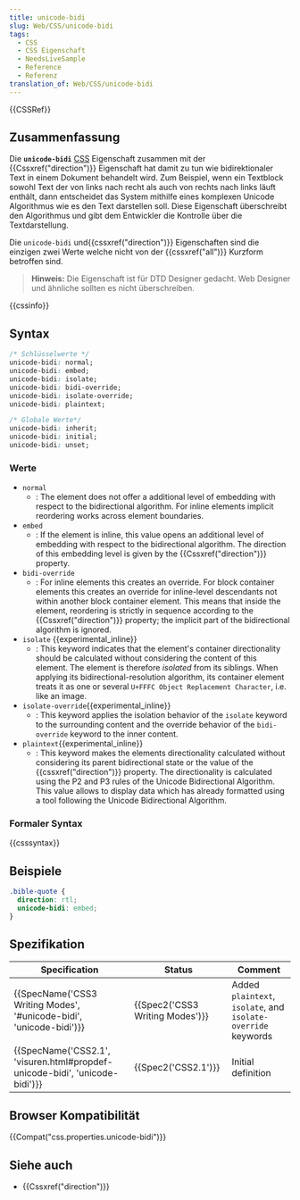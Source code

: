 ```yaml
---
title: unicode-bidi
slug: Web/CSS/unicode-bidi
tags:
  - CSS
  - CSS Eigenschaft
  - NeedsLiveSample
  - Reference
  - Referenz
translation_of: Web/CSS/unicode-bidi
---
```

{{CSSRef}}

## Zusammenfassung

Die **`unicode-bidi`** [CSS](/de/docs/Web/CSS) Eigenschaft zusammen mit der {{Cssxref("direction")}} Eigenschaft hat damit zu tun wie bidirektionaler Text in einem Dokument behandelt wird. Zum Beispiel, wenn ein Textblock sowohl Text der von links nach recht als auch von rechts nach links läuft enthält, dann entscheidet das System mithilfe eines komplexen Unicode Algorithmus wie es den Text darstellen soll. Diese Eigenschaft überschreibt den Algorithmus und gibt dem Entwickler die Kontrolle über die Textdarstellung.

Die `unicode-bidi` und{{cssxref("direction")}} Eigenschaften sind die einzigen zwei Werte welche nicht von der {{cssxref("all")}} Kurzform betroffen sind.

> **Hinweis:** Die Eigenschaft ist für DTD Designer gedacht. Web Designer und ähnliche sollten es nicht überschreiben.

{{cssinfo}}

## Syntax

```css
/* Schlüsselwerte */
unicode-bidi: normal;
unicode-bidi: embed;
unicode-bidi: isolate;
unicode-bidi: bidi-override;
unicode-bidi: isolate-override;
unicode-bidi: plaintext;

/* Globale Werte*/
unicode-bidi: inherit;
unicode-bidi: initial;
unicode-bidi: unset;
```

### Werte

- `normal`
  - : The element does not offer a additional level of embedding with respect to the bidirectional algorithm. For inline elements implicit reordering works across element boundaries.
- `embed`
  - : If the element is inline, this value opens an additional level of embedding with respect to the bidirectional algorithm. The direction of this embedding level is given by the {{Cssxref("direction")}} property.
- `bidi-override`
  - : For inline elements this creates an override. For block container elements this creates an override for inline-level descendants not within another block container element. This means that inside the element, reordering is strictly in sequence according to the {{Cssxref("direction")}} property; the implicit part of the bidirectional algorithm is ignored.
- `isolate` {{experimental_inline}}
  - : This keyword indicates that the element's container directionality should be calculated without considering the content of this element. The element is therefore _isolated_ from its siblings. When applying its bidirectional-resolution algorithm, its container element treats it as one or several `U+FFFC Object Replacement Character`, i.e. like an image.
- `isolate-override`{{experimental_inline}}
  - : This keyword applies the isolation behavior of the `isolate` keyword to the surrounding content and the override behavior of the `bidi-override` keyword to the inner content.
- `plaintext`{{experimental_inline}}
  - : This keyword makes the elements directionality calculated without considering its parent bidirectional state or the value of the {{cssxref("direction")}} property. The directionality is calculated using the P2 and P3 rules of the Unicode Bidirectional Algorithm.
    This value allows to display data which has already formatted using a tool following the Unicode Bidirectional Algorithm.

### Formaler Syntax

{{csssyntax}}

## Beispiele

```css
.bible-quote {
  direction: rtl;
  unicode-bidi: embed;
}
```

## Spezifikation

| Specification                                                                                        | Status                                   | Comment                                                       |
| ---------------------------------------------------------------------------------------------------- | ---------------------------------------- | ------------------------------------------------------------- |
| {{SpecName('CSS3 Writing Modes', '#unicode-bidi', 'unicode-bidi')}}             | {{Spec2('CSS3 Writing Modes')}} | Added `plaintext`, `isolate`, and `isolate-override` keywords |
| {{SpecName('CSS2.1', 'visuren.html#propdef-unicode-bidi', 'unicode-bidi')}} | {{Spec2('CSS2.1')}}                 | Initial definition                                            |

## Browser Kompatibilität

{{Compat("css.properties.unicode-bidi")}}

## Siehe auch

- {{Cssxref("direction")}}
